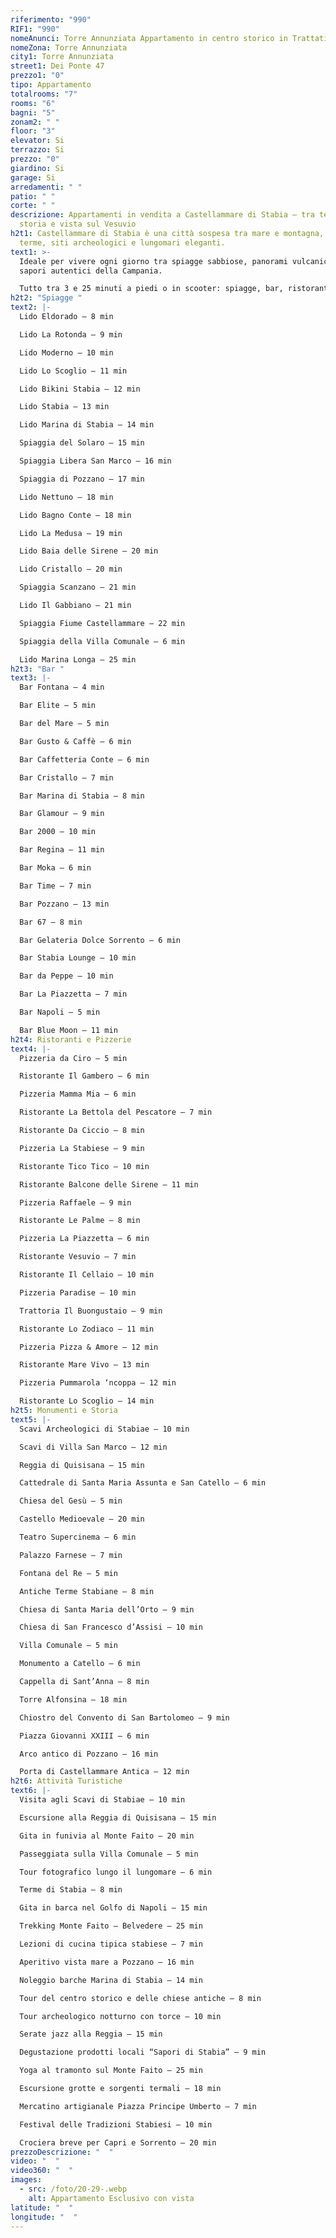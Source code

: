 ```yaml
---
riferimento: "990"
RIF1: "990"
nomeAnunci: Torre Annunziata Appartamento in centro storico in Trattativa
nomeZona: Torre Annunziata
city1: Torre Annunziata
street1: Dei Ponte 47
prezzo1: "0"
tipo: Appartamento
totalrooms: "7"
rooms: "6"
bagni: "5"
zonam2: " "
floor: "3"
elevator: Si
terrazzo: Si
prezzo: "0"
giardino: Si
garage: Si
arredamenti: " "
patio: " "
corte: " "
descrizione: Appartamenti in vendita a Castellammare di Stabia – tra terme,
  storia e vista sul Vesuvio
h2t1: Castellammare di Stabia è una città sospesa tra mare e montagna, ricca di
  terme, siti archeologici e lungomari eleganti.
text1: >-
  Ideale per vivere ogni giorno tra spiagge sabbiose, panorami vulcanici e
  sapori autentici della Campania.

  Tutto tra 3 e 25 minuti a piedi o in scooter: spiagge, bar, ristoranti, storia romana e attività all’aria aperta.
h2t2: "Spiagge "
text2: |-
  Lido Eldorado – 8 min

  Lido La Rotonda – 9 min

  Lido Moderno – 10 min

  Lido Lo Scoglio – 11 min

  Lido Bikini Stabia – 12 min

  Lido Stabia – 13 min

  Lido Marina di Stabia – 14 min

  Spiaggia del Solaro – 15 min

  Spiaggia Libera San Marco – 16 min

  Spiaggia di Pozzano – 17 min

  Lido Nettuno – 18 min

  Lido Bagno Conte – 18 min

  Lido La Medusa – 19 min

  Lido Baia delle Sirene – 20 min

  Lido Cristallo – 20 min

  Spiaggia Scanzano – 21 min

  Lido Il Gabbiano – 21 min

  Spiaggia Fiume Castellammare – 22 min

  Spiaggia della Villa Comunale – 6 min

  Lido Marina Longa – 25 min
h2t3: "Bar "
text3: |-
  Bar Fontana – 4 min

  Bar Elite – 5 min

  Bar del Mare – 5 min

  Bar Gusto & Caffè – 6 min

  Bar Caffetteria Conte – 6 min

  Bar Cristallo – 7 min

  Bar Marina di Stabia – 8 min

  Bar Glamour – 9 min

  Bar 2000 – 10 min

  Bar Regina – 11 min

  Bar Moka – 6 min

  Bar Time – 7 min

  Bar Pozzano – 13 min

  Bar 67 – 8 min

  Bar Gelateria Dolce Sorrento – 6 min

  Bar Stabia Lounge – 10 min

  Bar da Peppe – 10 min

  Bar La Piazzetta – 7 min

  Bar Napoli – 5 min

  Bar Blue Moon – 11 min
h2t4: Ristoranti e Pizzerie
text4: |-
  Pizzeria da Ciro – 5 min

  Ristorante Il Gambero – 6 min

  Pizzeria Mamma Mia – 6 min

  Ristorante La Bettola del Pescatore – 7 min

  Ristorante Da Ciccio – 8 min

  Pizzeria La Stabiese – 9 min

  Ristorante Tico Tico – 10 min

  Ristorante Balcone delle Sirene – 11 min

  Pizzeria Raffaele – 9 min

  Ristorante Le Palme – 8 min

  Pizzeria La Piazzetta – 6 min

  Ristorante Vesuvio – 7 min

  Ristorante Il Cellaio – 10 min

  Pizzeria Paradise – 10 min

  Trattoria Il Buongustaio – 9 min

  Ristorante Lo Zodiaco – 11 min

  Pizzeria Pizza & Amore – 12 min

  Ristorante Mare Vivo – 13 min

  Pizzeria Pummarola ‘ncoppa – 12 min

  Ristorante Lo Scoglio – 14 min
h2t5: Monumenti e Storia
text5: |-
  Scavi Archeologici di Stabiae – 10 min

  Scavi di Villa San Marco – 12 min

  Reggia di Quisisana – 15 min

  Cattedrale di Santa Maria Assunta e San Catello – 6 min

  Chiesa del Gesù – 5 min

  Castello Medioevale – 20 min

  Teatro Supercinema – 6 min

  Palazzo Farnese – 7 min

  Fontana del Re – 5 min

  Antiche Terme Stabiane – 8 min

  Chiesa di Santa Maria dell’Orto – 9 min

  Chiesa di San Francesco d’Assisi – 10 min

  Villa Comunale – 5 min

  Monumento a Catello – 6 min

  Cappella di Sant’Anna – 8 min

  Torre Alfonsina – 18 min

  Chiostro del Convento di San Bartolomeo – 9 min

  Piazza Giovanni XXIII – 6 min

  Arco antico di Pozzano – 16 min

  Porta di Castellammare Antica – 12 min
h2t6: Attività Turistiche
text6: |-
  Visita agli Scavi di Stabiae – 10 min

  Escursione alla Reggia di Quisisana – 15 min

  Gita in funivia al Monte Faito – 20 min

  Passeggiata sulla Villa Comunale – 5 min

  Tour fotografico lungo il lungomare – 6 min

  Terme di Stabia – 8 min

  Gita in barca nel Golfo di Napoli – 15 min

  Trekking Monte Faito – Belvedere – 25 min

  Lezioni di cucina tipica stabiese – 7 min

  Aperitivo vista mare a Pozzano – 16 min

  Noleggio barche Marina di Stabia – 14 min

  Tour del centro storico e delle chiese antiche – 8 min

  Tour archeologico notturno con torce – 10 min

  Serate jazz alla Reggia – 15 min

  Degustazione prodotti locali “Sapori di Stabia” – 9 min

  Yoga al tramonto sul Monte Faito – 25 min

  Escursione grotte e sorgenti termali – 18 min

  Mercatino artigianale Piazza Principe Umberto – 7 min

  Festival delle Tradizioni Stabiesi – 10 min

  Crociera breve per Capri e Sorrento – 20 min
prezzoDescrizione: "  "
video: "  "
video360: "  "
images:
  - src: /foto/20-29-.webp
    alt: Appartamento Esclusivo con vista
latitude: "  "
longitude: "  "
---
```

